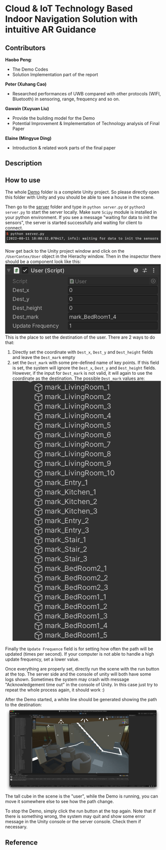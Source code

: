 # Cloud & IoT Technology Based Indoor Navigation Solution with intuitive AR Guidance

## Contributors
**Haobo Peng**: 
* The Demo Codes
* Solution Implementation part of the report 

**Peter (Xuhang Cao)**
* Researched performances of UWB compared with other protocols (WIFI, Bluetooth) in sensoring, range, frequency and so on.

**Gawain (Xuyuan Liu)**
* Provide the building model for the Demo 
* Potential Improvement & Implementation of Technology analysis of Final Paper

**Elaine (Mingyue Ding)**
* Introduction & related work parts of the final paper



## Description



## How to use
The whole [Demo](./Demo/) folder is a complete Unity project. So please directly open this folder with Unity and you should be able to see a house in the scene. 

Then go to the [server](./Demo/Assets/_MyScripts/server/) folder and type in `python server.py` or `python3 server.py` to start the server locally. Make sure `Scipy` module is installed in your python environment. If you see a message "waiting for data to init the sensors", the server is started successfully and waiting for client to connect. ![serverInfo](./images/serverInfo.png)

Now get back to the Unity project window and click on the `/UserContex/User` object in the Hierachy window. Then in the inspector there should be a component look like this: ![UserSetting](./images/UserSetting.png)
This is the place to set the destination of the user. There are 2 ways to do that: 
1. Directly set the coordinate with `Dest_x`, `Dest_y` and `Dest_height` fields and leave the `Dest_mark` empty
2. set the `Dest_mark` with some pre-defined name of key points. If this field is set, the system will ignore the `Dest_x`, `Dest_y` and `Dest_height` fields. However, if the input for `Dest_mark` is not valid, it will again to use the coordinate as the destination. The possible `Dest_mark` values are: ![Dest_mark](./images/Dest_marks.png)

Finally the `Update Frequence` field is for setting how often the path will be updated (times per second). If your computer is not able to handle a high update frequency, set a lower value. 

Once everything are properly set, directly run the scene with the run button at the top. The server side and the console of unity will both have some logs shown. Sometimes the system may crash with message "Acknowledgement time out" in the console of Unity. In this case just try to repeat the whole process again, it should work :)

After the Demo started, a white line should be generated showing the path to the destination: ![path](./images/path.png)
The tall cube in the scene is the "user", while the Demo is running, you can move it somewhere else to see how the path change. 

To stop the Demo, simply click the run button at the top again. Note that if there is something wrong, the system may quit and show some error message in the Unity console or the server console. Check them if necessary. 



## Reference
